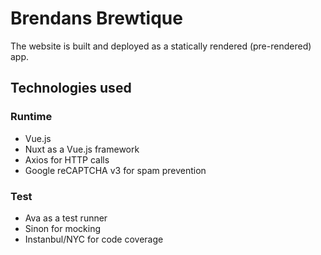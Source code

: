 # Brendans Brewtique
The website is built and deployed as a statically rendered (pre-rendered) app.

## Technologies used

### Runtime
* Vue.js
* Nuxt as a Vue.js framework
* Axios for HTTP calls
* Google reCAPTCHA v3 for spam prevention

### Test
* Ava as a test runner
* Sinon for mocking
* Instanbul/NYC for code coverage
